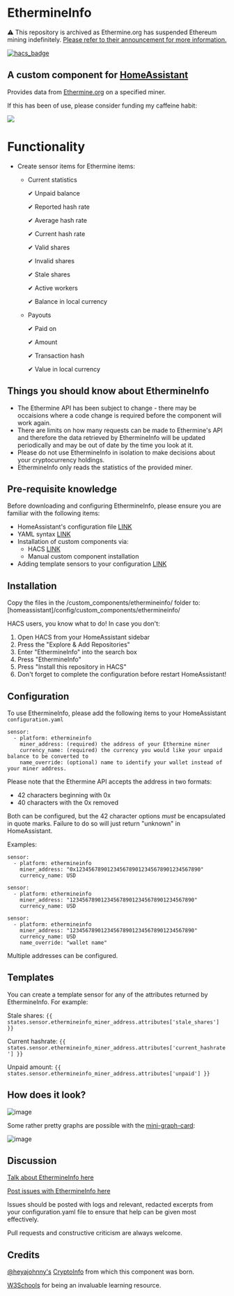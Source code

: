 # EthermineInfo

⚠️ This repository is archived as Ethermine.org has suspended Ethereum mining indefinitely. [Please refer to their announcement for more information.](https://ethermine.org/announcement)

[![hacs_badge](https://img.shields.io/badge/HACS-Default-orange.svg?style=for-the-badge)](https://github.com/custom-components/hacs)
## A custom component for [HomeAssistant](https://github.com/home-assistant/core) 

Provides data from [Ethermine.org](https://ethermine.org/) on a specified miner.

If this has been of use, please consider funding my caffeine habit:

<a href="https://www.buymeacoffee.com/tomprior" target="_blank"><img src="https://www.buymeacoffee.com/assets/img/custom_images/orange_img.png"></a>

# Functionality

* Create sensor items for Ethermine items:
  * Current statistics
  
      ✔ Unpaid balance
  
      ✔ Reported hash rate
  
      ✔ Average hash rate
  
      ✔ Current hash rate
  
      ✔ Valid shares
  
      ✔ Invalid shares
  
      ✔ Stale shares
  
      ✔ Active workers
      
      ✔ Balance in local currency
     
  * Payouts
  
      ✔ Paid on
  
      ✔ Amount
  
      ✔ Transaction hash
      
      ✔ Value in local currency

## Things you should know about EthermineInfo
* The Ethermine API has been subject to change - there may be occaisions where a code change is required before the component will work again.
* There are limits on how many requests can be made to Ethermine's API and therefore the data retrieved by EthermineInfo will be updated periodically and may be out of date by the time you look at it.
* Please do not use EthermineInfo in isolation to make decisions about your cryptocurrency holdings.
* EthermineInfo only reads the statistics of the provided miner.

## Pre-requisite knowledge

Before downloading and configuring EthermineInfo, please ensure you are familiar with the following items:

* HomeAssistant's configuration file [LINK](https://www.home-assistant.io/docs/configuration/)
* YAML syntax [LINK](https://www.home-assistant.io/docs/configuration/yaml/)
* Installation of custom components via:
  * HACS [LINK](https://hacs.xyz/docs/setup/prerequisites)
  * Manual custom component installation
* Adding template sensors to your configuration [LINK](https://www.home-assistant.io/integrations/template/)

## Installation

Copy the files in the /custom_components/ethermineinfo/ folder to: [homeassistant]/config/custom_components/ethermineinfo/

HACS users, you know what to do!
In case you don't:

1. Open HACS from your HomeAssistant sidebar
2. Press the "Explore & Add Repositories"
3. Enter "EthermineInfo" into the search box
4. Press "EthermineInfo"
5. Press "Install this repository in HACS"
6. Don't forget to complete the configuration before restart HomeAssistant!

## Configuration

To use EthermineInfo, please add the following items to your HomeAssistant ```configuration.yaml```
````
sensor:
  - platform: ethermineinfo
    miner_address: (required) the address of your Ethermine miner
    currency_name: (required) the currency you would like your unpaid balance to be converted to 
    name_override: (optional) name to identify your wallet instead of your miner address.
````

Please note that the Ethermine API accepts the address in two formats:

- 42 characters beginning with 0x
- 40 characters with the 0x removed

Both can be configured, but the 42 character options *must* be encapsulated in quote marks. Failure to do so will just return "unknown" in HomeAssistant.

Examples:

```
sensor:
  - platform: ethermineinfo
    miner_address: "0x1234567890123456789012345678901234567890"
    currency_name: USD
```

```
sensor:
  - platform: ethermineinfo
    miner_address: "1234567890123456789012345678901234567890"
    currency_name: USD
```

```
sensor:
  - platform: ethermineinfo
    miner_address: "1234567890123456789012345678901234567890"
    currency_name: USD
    name_override: "wallet name"
```

Multiple addresses can be configured.

## Templates

You can create a template sensor for any of the attributes returned by EthermineInfo. For example:

Stale shares:
```{{ states.sensor.ethermineinfo_miner_address.attributes['stale_shares'] }}```

Current hashrate:
```{{ states.sensor.ethermineinfo_miner_address.attributes['current_hashrate'] }}```

Unpaid amount:
```{{ states.sensor.ethermineinfo_miner_address.attributes['unpaid'] }}```

## How does it look?

![image](https://user-images.githubusercontent.com/34111848/119135501-6aef4c80-ba36-11eb-9006-dc756af23978.png)

Some rather pretty graphs are possible with the [mini-graph-card](https://github.com/kalkih/mini-graph-card):

![image](https://user-images.githubusercontent.com/34111848/143507616-a8bac318-5696-4a8a-bffe-7f4d14c8f5e5.png)

## Discussion

[Talk about EthermineInfo here](https://community.home-assistant.io/t/my-first-custom-component-ethermineinfo/302734)

[Post issues with EthermineInfo here](https://github.com/ThomasPrior/EthermineInfo/issues)

Issues should be posted with logs and relevant, redacted excerpts from your configuration.yaml file to ensure that help can be given most effectively.

Pull requests and constructive criticism are always welcome.

## Credits

[@heyajohnny's](https://github.com/heyajohnny) [CryptoInfo](https://github.com/heyajohnny/cryptoinfo) from which this component was born.

[W3Schools](https://www.w3schools.com/python/default.asp) for being an invaluable learning resource.

